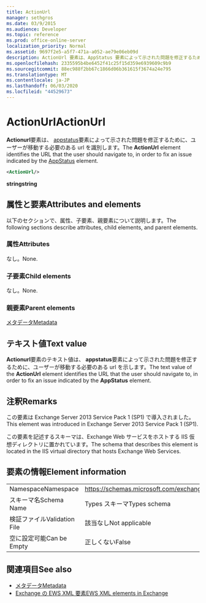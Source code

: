 ```yaml
---
title: ActionUrl
manager: sethgros
ms.date: 03/9/2015
ms.audience: Developer
ms.topic: reference
ms.prod: office-online-server
localization_priority: Normal
ms.assetid: 9697f2e5-a5f7-471a-a052-ae79e06eb09d
description: ActionUrl 要素は、AppStatus 要素によって示された問題を修正するために、ユーザーが移動する必要のある URL を識別します。
ms.openlocfilehash: 2335595b4be6452f41c25f15d359e6939609c9b9
ms.sourcegitcommit: 88ec988f2bb67c1866d06b361615f3674a24e795
ms.translationtype: MT
ms.contentlocale: ja-JP
ms.lasthandoff: 06/03/2020
ms.locfileid: "44529673"
---
```

# <a name="actionurl"></a><span data-ttu-id="9d228-103">ActionUrl</span><span class="sxs-lookup"><span data-stu-id="9d228-103">ActionUrl</span></span>

<span data-ttu-id="9d228-104">**Actionurl**要素は、 [appstatus](appstatus-ex15websvcsotherref.md)要素によって示された問題を修正するために、ユーザーが移動する必要のある url を識別します。</span><span class="sxs-lookup"><span data-stu-id="9d228-104">The **ActionUrl** element identifies the URL that the user should navigate to, in order to fix an issue indicated by the [AppStatus](appstatus-ex15websvcsotherref.md) element.</span></span> 
  
```XML
<ActionUrl/>
```

 <span data-ttu-id="9d228-105">**string**</span><span class="sxs-lookup"><span data-stu-id="9d228-105">**string**</span></span>
## <a name="attributes-and-elements"></a><span data-ttu-id="9d228-106">属性と要素</span><span class="sxs-lookup"><span data-stu-id="9d228-106">Attributes and elements</span></span>

<span data-ttu-id="9d228-107">以下のセクションで、属性、子要素、親要素について説明します。</span><span class="sxs-lookup"><span data-stu-id="9d228-107">The following sections describe attributes, child elements, and parent elements.</span></span>
  
### <a name="attributes"></a><span data-ttu-id="9d228-108">属性</span><span class="sxs-lookup"><span data-stu-id="9d228-108">Attributes</span></span>

<span data-ttu-id="9d228-109">なし。</span><span class="sxs-lookup"><span data-stu-id="9d228-109">None.</span></span>
  
### <a name="child-elements"></a><span data-ttu-id="9d228-110">子要素</span><span class="sxs-lookup"><span data-stu-id="9d228-110">Child elements</span></span>

<span data-ttu-id="9d228-111">なし。</span><span class="sxs-lookup"><span data-stu-id="9d228-111">None.</span></span>
  
### <a name="parent-elements"></a><span data-ttu-id="9d228-112">親要素</span><span class="sxs-lookup"><span data-stu-id="9d228-112">Parent elements</span></span>

[<span data-ttu-id="9d228-113">メタデータ</span><span class="sxs-lookup"><span data-stu-id="9d228-113">Metadata</span></span>](metadata-ex15websvcsotherref.md)
  
## <a name="text-value"></a><span data-ttu-id="9d228-114">テキスト値</span><span class="sxs-lookup"><span data-stu-id="9d228-114">Text value</span></span>

<span data-ttu-id="9d228-115">**Actionurl**要素のテキスト値は、 **appstatus**要素によって示された問題を修正するために、ユーザーが移動する必要のある url を示します。</span><span class="sxs-lookup"><span data-stu-id="9d228-115">The text value of the **ActionUrl** element identifies the URL that the user should navigate to, in order to fix an issue indicated by the **AppStatus** element.</span></span> 
  
## <a name="remarks"></a><span data-ttu-id="9d228-116">注釈</span><span class="sxs-lookup"><span data-stu-id="9d228-116">Remarks</span></span>

<span data-ttu-id="9d228-117">この要素は Exchange Server 2013 Service Pack 1 (SP1) で導入されました。</span><span class="sxs-lookup"><span data-stu-id="9d228-117">This element was introduced in Exchange Server 2013 Service Pack 1 (SP1).</span></span>
  
<span data-ttu-id="9d228-118">この要素を記述するスキーマは、Exchange Web サービスをホストする IIS 仮想ディレクトリに置かれています。</span><span class="sxs-lookup"><span data-stu-id="9d228-118">The schema that describes this element is located in the IIS virtual directory that hosts Exchange Web Services.</span></span>
  
## <a name="element-information"></a><span data-ttu-id="9d228-119">要素の情報</span><span class="sxs-lookup"><span data-stu-id="9d228-119">Element information</span></span>

|||
|:-----|:-----|
|<span data-ttu-id="9d228-120">Namespace</span><span class="sxs-lookup"><span data-stu-id="9d228-120">Namespace</span></span>  <br/> | https://schemas.microsoft.com/exchange/services/2006/types  <br/> |
|<span data-ttu-id="9d228-121">スキーマ名</span><span class="sxs-lookup"><span data-stu-id="9d228-121">Schema Name</span></span>  <br/> |<span data-ttu-id="9d228-122">Types スキーマ</span><span class="sxs-lookup"><span data-stu-id="9d228-122">Types schema</span></span>  <br/> |
|<span data-ttu-id="9d228-123">検証ファイル</span><span class="sxs-lookup"><span data-stu-id="9d228-123">Validation File</span></span>  <br/> |<span data-ttu-id="9d228-124">該当なし</span><span class="sxs-lookup"><span data-stu-id="9d228-124">Not applicable</span></span>  <br/> |
|<span data-ttu-id="9d228-125">空に設定可能</span><span class="sxs-lookup"><span data-stu-id="9d228-125">Can be Empty</span></span>  <br/> |<span data-ttu-id="9d228-126">正しくない</span><span class="sxs-lookup"><span data-stu-id="9d228-126">False</span></span>  <br/> |
   
## <a name="see-also"></a><span data-ttu-id="9d228-127">関連項目</span><span class="sxs-lookup"><span data-stu-id="9d228-127">See also</span></span>

- [<span data-ttu-id="9d228-128">メタデータ</span><span class="sxs-lookup"><span data-stu-id="9d228-128">Metadata</span></span>](metadata-ex15websvcsotherref.md)
- [<span data-ttu-id="9d228-129">Exchange の EWS XML 要素</span><span class="sxs-lookup"><span data-stu-id="9d228-129">EWS XML elements in Exchange</span></span>](ews-xml-elements-in-exchange.md)

